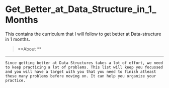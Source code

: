 # Get_Better_at_Data_Structure_in_1_Months
This contains the curriculum that I will follow to get better at Data-structure  in 1 months.


>  **About  **

------------
	Since getting better at Data Structures takes a lot of effort, we need to keep practicing a lot of problems. This list will keep you focussed and you will have a target with you that you need to finish atleast these many problems before moving on. It can help you organize your practice. 
